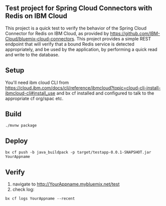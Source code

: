## Test project for Spring Cloud Connectors with Redis on IBM Cloud
This project is a quick test to verify the behavior of the Spring Cloud Connector for Redis on IBM Cloud, as provided by https://github.com/IBM-Cloud/bluemix-cloud-connectors. This project provides a simple REST endpoint that will verify that a bound Redis service is detected appropriately, and be used by the application, by performing a quick read and write to the database.

## Setup
You'll need ibm cloud CLI from https://cloud.ibm.com/docs/cli/reference/ibmcloud?topic=cloud-cli-install-ibmcloud-cli#install_use and bx cf installed and configured to talk to the appropriate cf org/spac etc.

## Build
```
./mvnw package
```

## Deploy
```
bx cf push -b java_buildpack -p target/testapp-0.0.1-SNAPSHOT.jar YourAppname
```

## Verify
1. navigate to http://YourAppname.mybluemix.net/test
2. check log: 
```
bx cf logs YourAppname --recent
```
